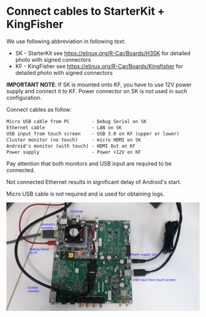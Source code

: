 # Connect cables to StarterKit + KingFisher

We use following abbreviation in following text:
- SK - StarterKit see https://elinux.org/R-Car/Boards/H3SK for detailed photo with signed connectors
- KF - KingFisher see https://elinux.org/R-Car/Boards/Kingfisher for detailed photo with signed connectors

**IMPORTANT NOTE**: If SK is mounted onto KF, you have to use 12V power supply and connect it to KF. Power connector on SK is not used in such configuration.

Connect cables as follow:
```
Micro USB cable from PC        - Debug Serial on SK
Ethernet cable                 - LAN on SK
USB input from touch screen    - USB 3.0 on KF (upper or lower)
Cluster monitor (no touch)     - micro HDMI on SK
Android's monitor (with touch) - HDMI Out on KF
Power supply                   - Power +12V on KF
```
Pay attention that both monitors and USB input are required to be connected.

Not connected Ethernet results in significant delay of Android's start.

Micro USB cable is not required and is used for obtaining logs.

![](SK_KF_cables_with_text.jpg)
